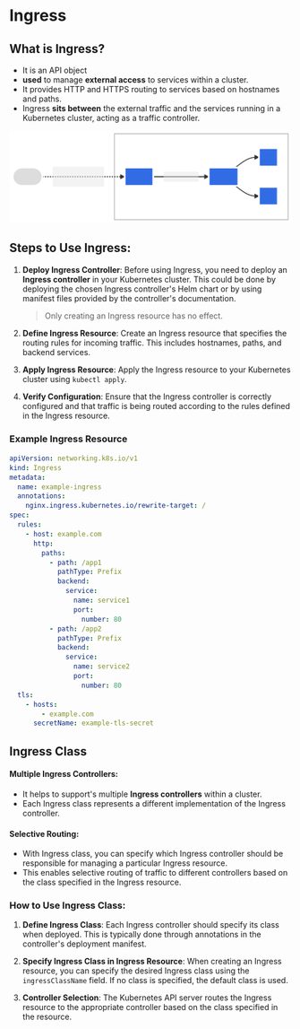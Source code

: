 # Ingress

## What is Ingress?

- It is an API object
- **used** to manage **external access** to services within a cluster.
- It provides HTTP and HTTPS routing to services based on hostnames and paths.
- Ingress **sits between** the external traffic and the services running in a Kubernetes cluster, acting as a traffic controller.

<img src="../../Img/ingress.svg">

## Steps to Use Ingress:

1.  **Deploy Ingress Controller**: Before using Ingress, you need to deploy an **Ingress controller** in your Kubernetes cluster. This could be done by deploying the chosen Ingress controller's Helm chart or by using manifest files provided by the controller's documentation.

    > Only creating an Ingress resource has no effect.

2.  **Define Ingress Resource**: Create an Ingress resource that specifies the routing rules for incoming traffic. This includes hostnames, paths, and backend services.

3.  **Apply Ingress Resource**: Apply the Ingress resource to your Kubernetes cluster using `kubectl apply`.

4.  **Verify Configuration**: Ensure that the Ingress controller is correctly configured and that traffic is being routed according to the rules defined in the Ingress resource.

### Example Ingress Resource

```yaml
apiVersion: networking.k8s.io/v1
kind: Ingress
metadata:
  name: example-ingress
  annotations:
    nginx.ingress.kubernetes.io/rewrite-target: /
spec:
  rules:
    - host: example.com
      http:
        paths:
          - path: /app1
            pathType: Prefix
            backend:
              service:
                name: service1
                port:
                  number: 80
          - path: /app2
            pathType: Prefix
            backend:
              service:
                name: service2
                port:
                  number: 80
  tls:
    - hosts:
        - example.com
      secretName: example-tls-secret
```

## Ingress Class

#### **Multiple Ingress Controllers:**

- It helps to support's multiple **Ingress controllers** within a cluster.
- Each Ingress class represents a different implementation of the Ingress controller.

#### **Selective Routing:**

- With Ingress class, you can specify which Ingress controller should be responsible for managing a particular Ingress resource.
- This enables selective routing of traffic to different controllers based on the class specified in the Ingress resource.

### How to Use Ingress Class:

1.  **Define Ingress Class**: Each Ingress controller should specify its class when deployed. This is typically done through annotations in the controller's deployment manifest.

2.  **Specify Ingress Class in Ingress Resource**: When creating an Ingress resource, you can specify the desired Ingress class using the `ingressClassName` field. If no class is specified, the default class is used.

3.  **Controller Selection**: The Kubernetes API server routes the Ingress resource to the appropriate controller based on the class specified in the resource.
